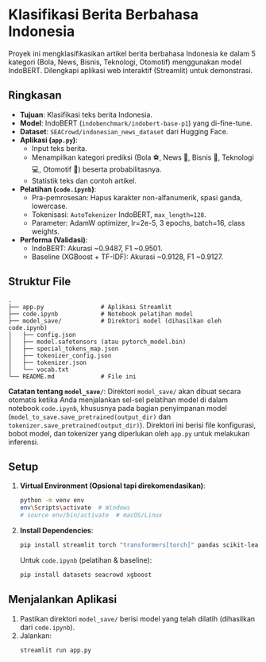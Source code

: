 # Klasifikasi Berita Berbahasa Indonesia

Proyek ini mengklasifikasikan artikel berita berbahasa Indonesia ke dalam 5 kategori (Bola, News, Bisnis, Teknologi, Otomotif) menggunakan model IndoBERT. Dilengkapi aplikasi web interaktif (Streamlit) untuk demonstrasi.

## Ringkasan

* **Tujuan**: Klasifikasi teks berita Indonesia.
* **Model**: IndoBERT (`indobenchmark/indobert-base-p1`) yang di-fine-tune.
* **Dataset**: `SEACrowd/indonesian_news_dataset` dari Hugging Face.
* **Aplikasi (`app.py`)**:
    * Input teks berita.
    * Menampilkan kategori prediksi (Bola ⚽, News 📰, Bisnis 💼, Teknologi 💻, Otomotif 🚗) beserta probabilitasnya.
    * Statistik teks dan contoh artikel.
* **Pelatihan (`code.ipynb`)**:
    * Pra-pemrosesan: Hapus karakter non-alfanumerik, spasi ganda, lowercase.
    * Tokenisasi: `AutoTokenizer` IndoBERT, `max_length=128`.
    * Parameter: AdamW optimizer, lr=2e-5, 3 epochs, batch=16, class weights.
* **Performa (Validasi)**:
    * IndoBERT: Akurasi ~0.9487, F1 ~0.9501.
    * Baseline (XGBoost + TF-IDF): Akurasi ~0.9128, F1 ~0.9127.

## Struktur File

```
.
├── app.py                # Aplikasi Streamlit
├── code.ipynb            # Notebook pelatihan model
├── model_save/           # Direktori model (dihasilkan oleh code.ipynb)
│   ├── config.json
│   ├── model.safetensors (atau pytorch_model.bin)
│   ├── special_tokens_map.json
│   ├── tokenizer_config.json
│   ├── tokenizer.json
│   └── vocab.txt
└── README.md             # File ini
```

**Catatan tentang `model_save/`**:
Direktori `model_save/` akan dibuat secara otomatis ketika Anda menjalankan sel-sel pelatihan model di dalam notebook `code.ipynb`, khususnya pada bagian penyimpanan model (`model_to_save.save_pretrained(output_dir)` dan `tokenizer.save_pretrained(output_dir)`). Direktori ini berisi file konfigurasi, bobot model, dan tokenizer yang diperlukan oleh `app.py` untuk melakukan inferensi.

## Setup

1. **Virtual Environment (Opsional tapi direkomendasikan)**:
   ```bash
   python -m venv env
   env\Scripts\activate  # Windows
   # source env/bin/activate  # macOS/Linux
   ```

2. **Install Dependencies**:
   ```bash
   pip install streamlit torch "transformers[torch]" pandas scikit-learn numpy matplotlib plotly
   ```
   
   Untuk `code.ipynb` (pelatihan & baseline):
   ```bash
   pip install datasets seacrowd xgboost
   ```

## Menjalankan Aplikasi

1. Pastikan direktori `model_save/` berisi model yang telah dilatih (dihasilkan dari `code.ipynb`).
2. Jalankan:
   ```bash
   streamlit run app.py
   ```
